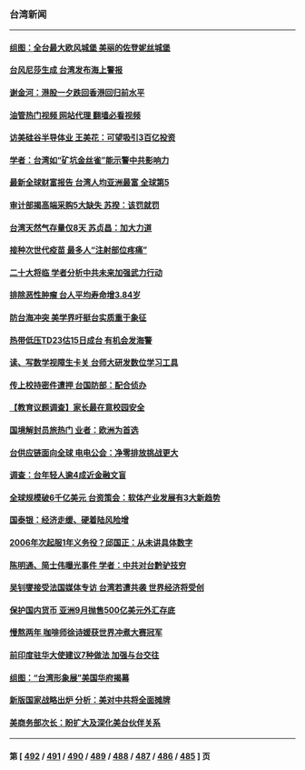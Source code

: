 ### 台湾新闻
---
#### [组图：全台最大欧风城堡 美丽的佐登妮丝城堡](../../pages/ncid1349361/n13845265.md?10161645) 
#### [台风尼莎生成 台湾发布海上警报](../../pages/ncid1349361/n13845992.md?10161645) 
#### [谢金河：港股一夕跌回香港回归前水平](../../pages/ncid1349361/n13845858.md?10161645) 
#### [油管热门视频 网站代理 翻墙必看视频](http://132.145.103.77:81/youtube.html?10161645)
#### [访美硅谷半导体业 王美花：可望吸引3百亿投资](../../pages/ncid1349361/n13845428.md?10161645) 
#### [学者：台湾如“矿坑金丝雀”能示警中共影响力](../../pages/ncid1349361/n13845492.md?10161645) 
#### [最新全球财富报告 台湾人均亚洲最富 全球第5](../../pages/ncid1349361/n13845431.md?10161645) 
#### [审计部揭高端采购5大缺失 苏揆：该罚就罚](../../pages/ncid1349361/n13845508.md?10161645) 
#### [台湾天然气存量仅8天 苏贞昌：加大力道](../../pages/ncid1349361/n13845520.md?10161645) 
#### [接种次世代疫苗 最多人“注射部位疼痛”](../../pages/ncid1349361/n13845510.md?10161645) 
#### [二十大将临 学者分析中共未来加强武力行动](../../pages/ncid1349361/n13845485.md?10161645) 
#### [排除恶性肿瘤 台人平均寿命增3.84岁](../../pages/ncid1349361/n13845469.md?10161645) 
#### [防台海冲突 美学界吁挺台实质重于象征](../../pages/ncid1349361/n13845489.md?10161645) 
#### [热带低压TD23估15日成台 有机会发海警](../../pages/ncid1349361/n13845491.md?10161645) 
#### [读、写数学视障生卡关 台师大研发数位学习工具](../../pages/ncid1349361/n13845498.md?10161645) 
#### [传上校持密件遭押 台国防部：配合侦办](../../pages/ncid1349361/n13845495.md?10161645) 
#### [【教育议题调查】家长最在意校园安全](../../pages/ncid1349361/n13845496.md?10161645) 
#### [国境解封员旅热门 业者：欧洲为首选](../../pages/ncid1349361/n13845501.md?10161645) 
#### [台供应链面向全球 电电公会：净零排放挑战更大](../../pages/ncid1349361/n13845434.md?10161645) 
#### [调查：台年轻人逾4成近金融文盲](../../pages/ncid1349361/n13845433.md?10161645) 
#### [全球规模破6千亿美元 台资策会：软体产业发展有3大新趋势](../../pages/ncid1349361/n13845436.md?10161645) 
#### [国泰银：经济走缓、硬着陆风险增](../../pages/ncid1349361/n13845430.md?10161645) 
#### [2006年次起服1年义务役？邱国正：从未讲具体数字](../../pages/ncid1349361/n13845402.md?10161645) 
#### [陈明通、简士伟曝光事件 学者：中共对台黔驴技穷](../../pages/ncid1349361/n13845400.md?10161645) 
#### [吴钊燮接受法国媒体专访 台湾若遭共袭 世界经济将受创](../../pages/ncid1349361/n13845398.md?10161645) 
#### [保护国内货币 亚洲9月抛售500亿美元外汇存底](../../pages/ncid1349361/n13845395.md?10161645) 
#### [慢熬两年 咖啡师徐诗媛获世界冲煮大赛冠军](../../pages/ncid1349361/n13845188.md?10161645) 
#### [前印度驻华大使建议7种做法 加强与台交往](../../pages/ncid1349361/n13845249.md?10161645) 
#### [组图：“台湾形象展”美国华府揭幕](../../pages/ncid1349361/n13845263.md?10161645) 
#### [新版国家战略出炉 分析：美对中共将全面摊牌](../../pages/ncid1349361/n13845091.md?10161645) 
#### [美商务部次长：盼扩大及深化美台伙伴关系](../../pages/ncid1349361/n13844992.md?10161645) 

---
#### 第 [ [492](./492.md?10161645) / [491](./491.md?10161645) / [490](./490.md?10161645) / [489](./489.md?10161645) / [488](./488.md?10161645) / [487](./487.md?10161645) / [486](./486.md?10161645) / [485](./485.md?10161645) ] 页
